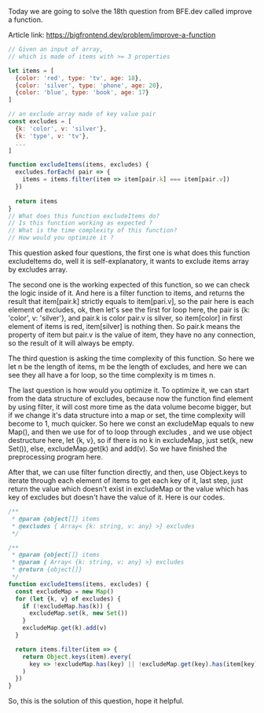 Today we are going to solve the 18th question from BFE.dev called improve a function.

Article link: https://bigfrontend.dev/problem/improve-a-function
```javascript
// Given an input of array, 
// which is made of items with >= 3 properties

let items = [
  {color: 'red', type: 'tv', age: 18}, 
  {color: 'silver', type: 'phone', age: 20},
  {color: 'blue', type: 'book', age: 17}
] 

// an exclude array made of key value pair
const excludes = [ 
  {k: 'color', v: 'silver'}, 
  {k: 'type', v: 'tv'}, 
  ...
] 

function excludeItems(items, excludes) { 
  excludes.forEach( pair => { 
    items = items.filter(item => item[pair.k] === item[pair.v])
  })
 
  return items
} 
// What does this function excludeItems do?
// Is this function working as expected ?
// What is the time complexity of this function?
// How would you optimize it ?
```

This question asked four questions, the first one is what does this function excludeItems do, well it is self-explanatory, it wants to exclude items array by excludes array.

The second one is the working expected of this function, so we can check the logic inside of it. And here is a filter function to items, and returns the result that item[pair.k] strictly equals to item[pari.v], so the pair here is each element of excludes, ok, then let's see the first for loop here, the pair is {k: 'color', v: 'silver'}, and pair.k is color pair.v is silver, so item[color] in first element of items is red, item[silver] is nothing then. So pair.k means the property of item but pair.v is the value of item, they have no any connection, so the result of it will always be empty.

The third question is asking the time complexity of this function. So here we let n be the length of items, m be the length of excludes, and here we can see they all have a for loop, so the time complexity is m times n.

The last question is how would you optimize it. To optimize it, we can start from the data structure of excludes, because now the function find element by using filter, it will cost more time as the data volume become bigger, but if we change it's data structure into a map or set, the time complexity will become to 1, much quicker.
So here we const an excludeMap equals to new Map(), and then we use for of to loop through excludes , and we use object destructure here, let {k, v}, so if there is no k in excludeMap, just set(k, new Set()), else, excludeMap.get(k) and add(v). So we have finished the preprocessing program here.

After that, we can use filter function directly, and then, use Object.keys to iterate through each element of items to get each key of it, last step, just return the value which doesn't exist in excludeMap or the value which has key of excludes but doesn't have the value of it.
Here is our codes.
```javascript
/**
 * @param {object[]} items
 * @excludes { Array< {k: string, v: any} >} excludes
 */

/**
 * @param {object[]} items
 * @param { Array< {k: string, v: any} >} excludes
 * @return {object[]}
 */
function excludeItems(items, excludes) {
  const excludeMap = new Map()
  for (let {k, v} of excludes) {
    if (!excludeMap.has(k)) {
      excludeMap.set(k, new Set())
    }
    excludeMap.get(k).add(v)
  }

  return items.filter(item => {
    return Object.keys(item).every(
      key => !excludeMap.has(key) || !excludeMap.get(key).has(item[key])
    )
  })
}
```
So, this is the solution of this question, hope it helpful.